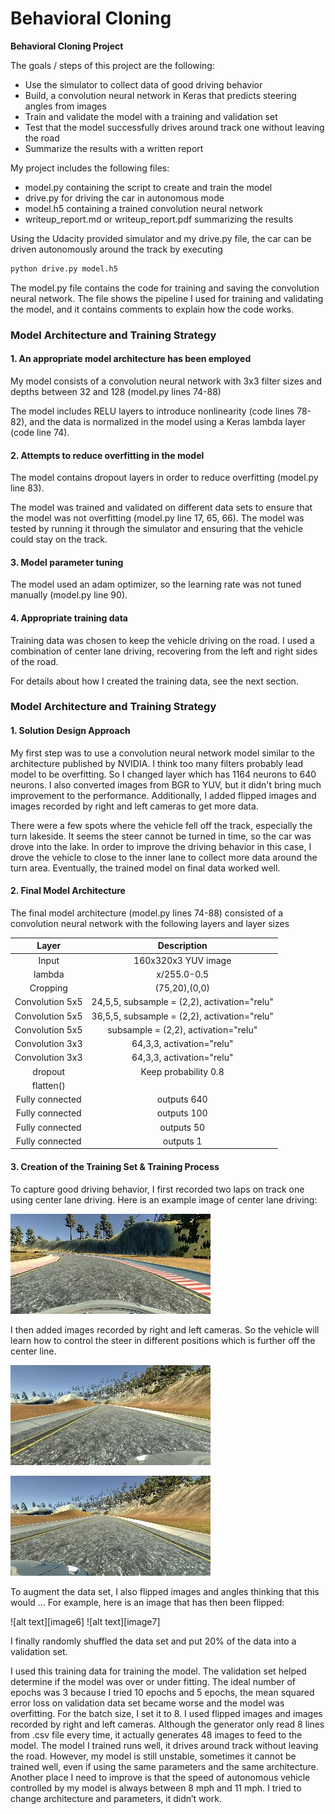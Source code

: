 # **Behavioral Cloning** 



**Behavioral Cloning Project**

The goals / steps of this project are the following:
* Use the simulator to collect data of good driving behavior
* Build, a convolution neural network in Keras that predicts steering angles from images
* Train and validate the model with a training and validation set
* Test that the model successfully drives around track one without leaving the road
* Summarize the results with a written report


My project includes the following files:
* model.py containing the script to create and train the model
* drive.py for driving the car in autonomous mode
* model.h5 containing a trained convolution neural network 
* writeup_report.md or writeup_report.pdf summarizing the results


Using the Udacity provided simulator and my drive.py file, the car can be driven autonomously around the track by executing 
```sh
python drive.py model.h5
```


The model.py file contains the code for training and saving the convolution neural network. The file shows the pipeline I used for training and validating the model, and it contains comments to explain how the code works.

### Model Architecture and Training Strategy

#### 1. An appropriate model architecture has been employed

My model consists of a convolution neural network with 3x3 filter sizes and depths between 32 and 128 (model.py lines 74-88) 

The model includes RELU layers to introduce nonlinearity (code lines 78-82), and the data is normalized in the model using a Keras lambda layer (code line 74). 

#### 2. Attempts to reduce overfitting in the model

The model contains dropout layers in order to reduce overfitting (model.py line 83). 

The model was trained and validated on different data sets to ensure that the model was not overfitting (model.py line 17, 65, 66). The model was tested by running it through the simulator and ensuring that the vehicle could stay on the track.

#### 3. Model parameter tuning

The model used an adam optimizer, so the learning rate was not tuned manually (model.py line 90).

#### 4. Appropriate training data

Training data was chosen to keep the vehicle driving on the road. I used a combination of center lane driving, recovering from the left and right sides of the road.

For details about how I created the training data, see the next section. 

### Model Architecture and Training Strategy

#### 1. Solution Design Approach

My first step was to use a convolution neural network model similar to the architecture published by NVIDIA. I think too many filters probably lead model to be overfitting. So I changed layer which has 1164 neurons to 640 neurons. I also converted images from BGR to YUV, but it didn't bring much improvement to the performance. Additionally, I added flipped images and images recorded by right and left cameras to get more data.

There were a few spots where the vehicle fell off the track, especially the turn lakeside. It seems the steer cannot be turned in time, so the car was drove into the lake. In order to improve the driving behavior in this case, I drove the vehicle to close to the inner lane to collect more data around the turn area. Eventually, the trained model on final data worked well.

#### 2. Final Model Architecture

The final model architecture (model.py lines 74-88) consisted of a convolution neural network with the following layers and layer sizes 

| Layer         		|     Description								| 
|:---------------------:|:---------------------------------------------:| 
| Input         		| 160x320x3 YUV image   						| 
| lambda    			| x/255.0-0.5              						|
| Cropping				|(75,20),(0,0)									|
| Convolution 5x5   	| 24,5,5, subsample = (2,2), activation="relu" 	|
| Convolution 5x5   	| 36,5,5, subsample = (2,2), activation="relu" 	|
| Convolution 5x5		|subsample = (2,2), activation="relu"			|
| Convolution 3x3   	| 64,3,3, activation="relu" 					|
| Convolution 3x3		| 64,3,3, activation="relu" 					|
| dropout				| Keep probability 0.8							|
| flatten()				| 												|
| Fully connected		| outputs 640									|
| Fully connected		| outputs 100  									|
| Fully connected		| outputs 50  									|
| Fully connected		| outputs 1										|





#### 3. Creation of the Training Set & Training Process

To capture good driving behavior, I first recorded two laps on track one using center lane driving. Here is an example image of center lane driving:

![image](./center.jpg)

I then added images recorded by right and left cameras. So the vehicle will learn how to control the steer in different positions which is further off the center line.


![image](./left.jpg)


![image](./right.jpg)

To augment the data set, I also flipped images and angles thinking that this would ... For example, here is an image that has then been flipped:

![alt text][image6]
![alt text][image7]

I finally randomly shuffled the data set and put 20% of the data into a validation set. 

I used this training data for training the model. The validation set helped determine if the model was over or under fitting. 
The ideal number of epochs was 3 because I tried 10 epochs and 5 epochs, the mean squared error loss on validation data set became worse and the model was overfitting. For the batch size, I set it to 8. I used flipped images and images recorded by right and left cameras. Although the generator only read 8 lines from .csv file every time, it actually generates 48 images to feed to the model. The model I trained runs well, it drives around track without leaving the road. However, my model is still unstable, sometimes it cannot be trained well, even if using the same parameters and the same architecture. Another place I need to improve is that the speed of autonomous vehicle controlled by my model is always between 8 mph and 11 mph. I tried to change architecture and parameters, it didn’t work. 
